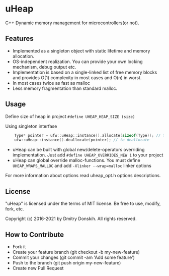 # uHeap

C++ Dynamic memory management for microcontrollers(or not).

## Features

  - Implemented as a singleton object with static lifetime and memory allocation.
  - OS-independent realization. You can provide your own locking mechanism, debug output etc.
  - Implementation is based on a single-linked list of free memory blocks and provides O(1) complexity in most cases and O(n) in worst.
  - In most cases twice as fast as malloc 
  - Less memory fragmentation than standard malloc. 

## Usage

Define size of heap in project `#define UHEAP_HEAP_SIZE (size)`

Using singleton interfase

``` c++
    Type* pointer = ufw::uHeap::instance().allocate(sizeof(Type)); // to allocate "pointer" of "Type"
    ufw::uHeap::instance().deallocate(pointer); // to deallocate
```

  - uHeap can be built with global new/delete-operators overriding implementation. Just add `#define UHEAP_OVERRIDES_NEW 1` to your project
  - uHeap can global override malloc-functions. You must define `UHEAP_WRAPS_MALLOC` and add `-Xlinker --wrap=malloc` linker options

For more information about options read uheap_opt.h options descriptions.

## License

"uHeap" is licensed under the terms of MIT license. Be free to use, modify, fork, etc.

Copyright (c) 2016-2021 by Dmitry Donskih. All rights reserved.

## How to Contribute
  - Fork it
  - Create your feature branch (git checkout -b my-new-feature)
  - Commit your changes (git commit -am 'Add some feature')
  - Push to the branch (git push origin my-new-feature)
  - Create new Pull Request
